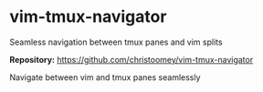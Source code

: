 # vim-tmux-navigator

Seamless navigation between tmux panes and vim splits

**Repository:** <https://github.com/christoomey/vim-tmux-navigator>

Navigate between vim and tmux panes seamlessly

<!-- vim: set ft=markdown: -->
